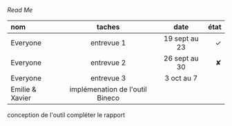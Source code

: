 *Read Me*

| nom | taches | date |état |
| :----- | :--: | :--: |-------: |
|Everyone| entrevue 1 | 19 sept au 23 | ✓ 
|Everyone| entrevue 2 | 26 sept au 30 | ✘
|Everyone| entrevue 3 | 3 oct au 7 |  
|Emilie & Xavier | implémenation de l'outil Bineco | 

conception de l'outil
compléter le rapport

